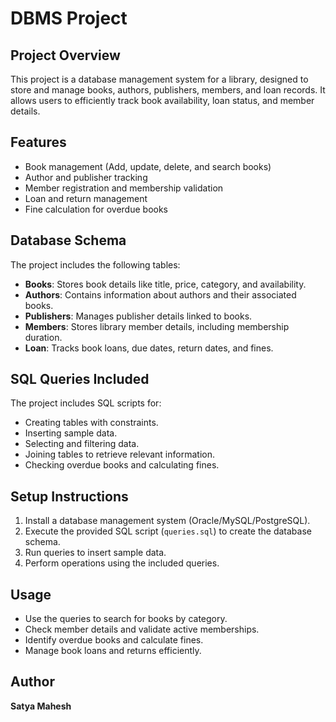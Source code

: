 # DBMS Project

## Project Overview
This project is a database management system for a library, designed to store and manage books, authors, publishers, members, and loan records. It allows users to efficiently track book availability, loan status, and member details.

## Features
- Book management (Add, update, delete, and search books)
- Author and publisher tracking
- Member registration and membership validation
- Loan and return management
- Fine calculation for overdue books

## Database Schema
The project includes the following tables:
- **Books**: Stores book details like title, price, category, and availability.
- **Authors**: Contains information about authors and their associated books.
- **Publishers**: Manages publisher details linked to books.
- **Members**: Stores library member details, including membership duration.
- **Loan**: Tracks book loans, due dates, return dates, and fines.

## SQL Queries Included
The project includes SQL scripts for:
- Creating tables with constraints.
- Inserting sample data.
- Selecting and filtering data.
- Joining tables to retrieve relevant information.
- Checking overdue books and calculating fines.

## Setup Instructions
1. Install a database management system (Oracle/MySQL/PostgreSQL).
2. Execute the provided SQL script (`queries.sql`) to create the database schema.
3. Run queries to insert sample data.
4. Perform operations using the included queries.

## Usage
- Use the queries to search for books by category.
- Check member details and validate active memberships.
- Identify overdue books and calculate fines.
- Manage book loans and returns efficiently.

## Author
**Satya Mahesh**

